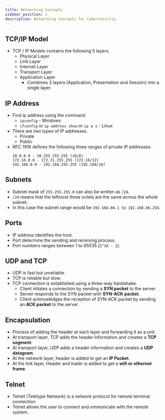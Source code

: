 ```yaml
---
title: Networking Concepts
sidebar_position: 1
description: Networking Concepts for Cybersecurity.
---
```


## TCP/IP Model
- TCP / IP Models contains the following 5 layers.
    - Physical Layer
    - Link Layer
    - Internet Layer
    - Transport Layer
    - Application Layer
        - Combines 3 layers (Application, Presentation and Session) into a single layer.

## IP Address
- Find ip address using the command
    - `ipconfig` - Windows
    - `ifconfig` or `ip address show` or `ip a s` - Linux
- There are two types of IP addresses.
    - Private
    - Public
- RFC 1918 defines the following three ranges of private IP addresses:
    ```
    10.0.0.0 - 10.255.255.255 (10/8)
    172.16.0.0 - 172.31.255.255 (172.16/12)
    192.168.0.0 - 192.168.255.255 (192.168/16)
    ```
## Subnets
- Subnet mask of `255.255.255.0` can also be written as `/24`.
- `/24` means that the leftmost three octets are the same across the whole subnet.
- In this case the subnet range would be `192.168.66.1 to 192.168.66.254`.

## Ports
- IP address identifies the host.
- Port determine the sending and receiving process.
- Port numbers ranges between 1 to 65535 (`2^16 - 1`).

## UDP and TCP
- UDP is fast but unreliable.
- TCP is reliable but slow.
- TCP connection is established using a three-way handshake.
    - Client intiates a connection by sending a **SYN packet** to the server.
    - Server responds to the SYN packet with **SYN-ACK packet**.
    - Client acknowledges the reception of SYN-ACK packet by sending an **ACK packet** to the server.

## Encapsulation
- Process of adding the header at each layer and forwarding it as a unit.
- At transport layer, TCP adds the header information and creates a **TCP segment**.
- At transport layer, UDP adds a header information and creates a **UDP datagram**.
- At the network layer, header is added to get an **IP Packet**.
- At the link layer, Header and trailer is added to get a **wifi or ethernet frame**.

## Telnet
- Telnet (Teletype Network) is a network protocol for remote terminal connection.
- Telnet allows the user to connect and ommunicate with the remote system.